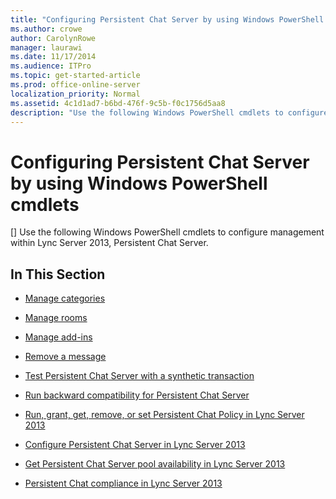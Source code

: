 ```yaml
---
title: "Configuring Persistent Chat Server by using Windows PowerShell cmdlets"
ms.author: crowe
author: CarolynRowe
manager: laurawi
ms.date: 11/17/2014
ms.audience: ITPro
ms.topic: get-started-article
ms.prod: office-online-server
localization_priority: Normal
ms.assetid: 4c1d1ad7-b6bd-476f-9c5b-f0c1756d5aa8
description: "Use the following Windows PowerShell cmdlets to configure management within Lync Server 2013, Persistent Chat Server."
---
```


# Configuring Persistent Chat Server by using Windows PowerShell cmdlets
[]
Use the following Windows PowerShell cmdlets to configure management within Lync Server 2013, Persistent Chat Server.
  
## In This Section

- [Manage categories](manage-categories.md)
    
- [Manage rooms](manage-rooms.md)
    
- [Manage add-ins](manage-add-ins.md)
    
- [Remove a message](remove-a-message.md)
    
- [Test Persistent Chat Server with a synthetic transaction](test-persistent-chat-server-with-a-synthetic-transaction.md)
    
- [Run backward compatibility for Persistent Chat Server](run-backward-compatibility-for-persistent-chat-server.md)
    
- [Run, grant, get, remove, or set Persistent Chat Policy in Lync Server 2013](run-grant-get-remove-or-set-persistent-chat-policy.md)
    
- [Configure Persistent Chat Server in Lync Server 2013](configure-persistent-chat-server.md)
    
- [Get Persistent Chat Server pool availability in Lync Server 2013](get-persistent-chat-server-pool-availability.md)
    
- [Persistent Chat compliance in Lync Server 2013](persistent-chat-compliance.md)
    

